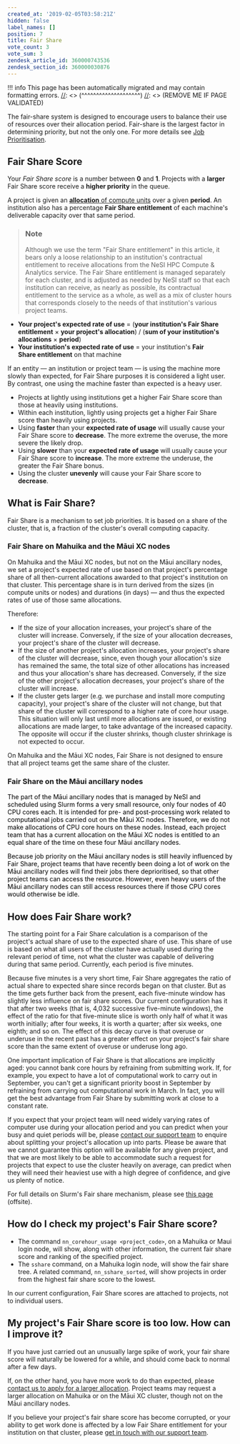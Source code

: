 ```yaml
---
created_at: '2019-02-05T03:58:21Z'
hidden: false
label_names: []
position: 7
title: Fair Share
vote_count: 3
vote_sum: 3
zendesk_article_id: 360000743536
zendesk_section_id: 360000030876
---
```




[//]: <> (REMOVE ME IF PAGE VALIDATED)
[//]: <> (vvvvvvvvvvvvvvvvvvvv)
!!! info
    This page has been automatically migrated and may contain formatting errors.
[//]: <> (^^^^^^^^^^^^^^^^^^^^)
[//]: <> (REMOVE ME IF PAGE VALIDATED)

<p>The fair-share system is designed to encourage users to balance their use of resources over their allocation period. Fair-share is the largest factor in determining priority, but not the only one. For more details see <a href="https://support.nesi.org.nz/hc/en-gb/articles/360000201636/" target="_self">Job Prioritisation</a>.</p>
<h2>Fair Share Score</h2>
<p>Your <em>Fair Share score</em> is a number between <strong>0</strong> and <strong>1</strong>. Projects with a <strong>larger</strong> Fair Share score receive a <strong>higher priority</strong> in the queue.</p>
<p>A project is given an <a href="https://support.nesi.org.nz/hc/en-gb/articles/360001385735" target="_self"><strong>allocation</strong> of compute units</a> over a given <strong>period</strong>. An institution also has a percentage <strong>Fair Share entitlement</strong> of each machine's deliverable capacity over that same period.</p>
<blockquote class="blockquote-tip">
<h3 id="institution">Note</h3>
<p>Although we use the term "Fair Share entitlement" in this article, it bears only a loose relationship to an institution's contractual entitlement to receive allocations from the NeSI HPC Compute &amp; Analytics service. The Fair Share entitlement is managed separately for each cluster, and is adjusted as needed by NeSI staff so that each institution can receive, as nearly as possible, its contractual entitlement to the service as a whole, as well as a mix of cluster hours that corresponds closely to the needs of that institution's various project teams.</p>
</blockquote>
<ul dir="auto" type="disc">
<li type="disc">
<strong>Your project's expected rate of use</strong> = (<strong>your institution's Fair Share entitlement</strong> × <strong>your project's allocation</strong>) / (<strong>sum of your institution's allocations</strong> × <strong>period</strong>)</li>
<li type="disc">
<strong>Your institution's expected rate of use</strong> = your institution's <strong>Fair Share entitlement</strong> on that machine</li>
</ul>
<p>If an entity — an institution or project team — is using the machine more slowly than expected, for Fair Share purposes it is considered a light user. By contrast, one using the machine faster than expected is a heavy user.</p>
<ul dir="auto" type="disc">
<li type="disc">Projects at lightly using institutions get a higher Fair Share score than those at heavily using institutions.</li>
<li type="disc">Within each institution, lightly using projects get a higher Fair Share score than heavily using projects.</li>
<li type="disc">Using <strong>faster</strong> than your <strong>expected rate of usage</strong> will usually cause your Fair Share score to <strong>decrease</strong>. The more extreme the overuse, the more severe the likely drop.</li>
<li type="disc">Using <strong>slower</strong> than your <strong>expected rate of usage</strong> will usually cause your Fair Share score to <strong>increase</strong>. The more extreme the underuse, the greater the Fair Share bonus.</li>
<li type="disc">Using the cluster <strong>unevenly</strong> will cause your Fair Share score to <strong>decrease</strong>.</li>
</ul>
<h2><span class="wysiwyg-color-black">What is Fair Share?</span></h2>
<p><span class="wysiwyg-color-black">Fair Share is a mechanism to set job priorities. It is based on a share of the cluster, that is, a fraction of the cluster's overall computing capacity.</span></p>
<h3><span class="wysiwyg-color-black">Fair Share on Mahuika and the Māui XC nodes</span></h3>
<p><span class="wysiwyg-color-black">On Mahuika and the Māui XC nodes, but not on the Māui ancillary nodes, we set a project's expected rate of use based on that project's percentage share of all then-current allocations awarded to that project's institution on that cluster. This percentage share is in turn derived from the sizes (in compute units or nodes) and durations (in days) — and thus the expected rates of use of those same allocations.</span></p>
<p><span class="wysiwyg-color-black">Therefore:</span></p>
<ul>
<li><span class="wysiwyg-color-black">If the size of your allocation increases, your project's share of the cluster will increase. Conversely, if the size of your allocation decreases, your project's share of the cluster will decrease.</span></li>
<li><span class="wysiwyg-color-black">If the size of another project's allocation increases, your project's share of the cluster will decrease, since, even though your allocation's size has remained the same, the total size of other allocations has increased and thus your allocation's share has decreased. Conversely, if the size of the other project's allocation decreases, your project's share of the cluster will increase.</span></li>
<li><span class="wysiwyg-color-black">If the cluster gets larger (e.g. we purchase and install more computing capacity), your project's share of the cluster will not change, but that share of the cluster will correspond to a higher rate of core hour usage. This situation will only last until more allocations are issued, or existing allocations are made larger, to take advantage of the increased capacity. The opposite will occur if the cluster shrinks, though cluster shrinkage is not expected to occur.</span></li>
</ul>
<p><span class="wysiwyg-color-black">On Mahuika and the Māui XC nodes, Fair Share is not designed to ensure that all project teams get the same share of the cluster.</span></p>
<h3><span class="wysiwyg-color-black">Fair Share on the Māui ancillary nodes</span></h3>
<p><font color="#000000"> The part of the Māui ancillary nodes that is managed by NeSI and scheduled using Slurm forms a very small resource, only four nodes of 40 CPU cores each. It is intended for pre- and post-processing work related to computational jobs carried out on the Māui XC nodes. Therefore, we do not make allocations of CPU core hours on these nodes. Instead, each project team that has a current allocation on the Māui XC nodes is entitled to an equal share of the time on these four Māui ancillary nodes. </font></p>
<p><font color="#000000"> Because job priority on the Māui ancillary nodes is still heavily influenced by Fair Share, project teams that have recently been doing a lot of work on the Māui ancillary nodes will find their jobs there deprioritised, so that other project teams can access the resource. However, even heavy users of the Māui ancillary nodes can still access resources there if those CPU cores would otherwise be idle. </font></p>
<h2><span class="wysiwyg-color-black">How does Fair Share work?</span></h2>
<p><span class="wysiwyg-color-black">The starting point for a Fair Share calculation is a comparison of the project's actual share of use to the expected share of use. This share of use is based on what all users of the cluster have actually used during the relevant period of time, not what the cluster was capable of delivering during that same period. Currently, each period is five minutes.</span></p>
<p><span class="wysiwyg-color-black">Because five minutes is a very short time, Fair Share aggregates the ratio of actual share to expected share since records began on that cluster. But as the time gets further back from the present, each five-minute window has slightly less influence on fair share scores. Our current configuration has it that after two weeks (that is, 4,032 successive five-minute windows), the effect of the ratio for that five-minute slice is worth only half of what it was worth initially; after four weeks, it is worth a quarter; after six weeks, one eighth; and so on. The effect of this decay curve is that overuse or underuse in the recent past has a greater effect on your project's fair share score than the same extent of overuse or underuse long ago.</span></p>
<p><span class="wysiwyg-color-black">One important implication of Fair Share is that allocations are implicitly aged: you cannot bank core hours by refraining from submitting work. If, for example, you expect to have a lot of computational work to carry out in September, you can't get a significant priority boost in September by refraining from carrying out computational work in March. In fact, you will get the best advantage from Fair Share by submitting work at close to a constant rate.</span></p>
<p><span class="wysiwyg-color-black">If you expect that your project team will need widely varying rates of computer use during your allocation period and you can predict when your busy and quiet periods will be, please <a href="https://support.nesi.org.nz/hc/en-gb/requests/new">contact our support team</a> to enquire about splitting your project's allocation up into parts. Please be aware that we cannot guarantee this option will be available for any given project, and that we are most likely to be able to accommodate such a request for projects that expect to use the cluster heavily on average, can predict when they will need their heaviest use with a high degree of confidence, and give us plenty of notice.</span></p>
<p>For full details on Slurm's Fair share mechanism, please see <a href="https://slurm.schedmd.com/priority_multifactor.html#fairshare">this page</a> (offsite).</p>
<h2>How do I check my project's Fair Share score?</h2>
<ul>
<li>The command <code>nn_corehour_usage &lt;project_code&gt;</code>, on a Mahuika or Maui login node, will show, along with other information, the current fair share score and ranking of the specified project.</li>
<li>The <code>sshare</code> command, on a Mahuika login node, will show the fair share tree. A related command, <code>nn_sshare_sorted</code>, will show projects in order from the highest fair share score to the lowest.</li>
</ul>
<p>In our current configuration, Fair Share scores are attached to projects, not to individual users.</p>
<h2>My project's Fair Share score is too low. How can I improve it?</h2>
<p>If you have just carried out an unusually large spike of work, your fair share score will naturally be lowered for a while, and should come back to normal after a few days.</p>
<p>If, on the other hand, you have more work to do than expected, please <a href="https://support.nesi.org.nz/hc/en-gb/requests/new">contact us to apply for a larger allocation</a>. Project teams may request a larger allocation on Mahuika or on the Māui XC cluster, though not on the Māui ancillary nodes.</p>
<p>If you believe your project's fair share score has become corrupted, or your ability to get work done is affected by a low Fair Share entitlement for your institution on that cluster, please <a href="https://support.nesi.org.nz/hc/en-gb/requests/new">get in touch with our support team</a>.</p>